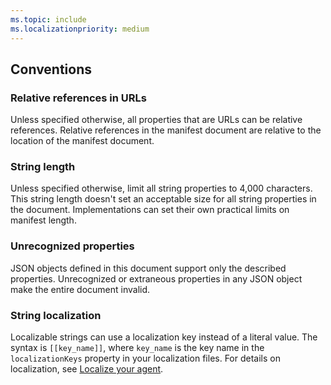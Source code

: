 ```yaml
---
ms.topic: include
ms.localizationpriority: medium
---
```


<!-- markdownlint-disable MD041 -->

## Conventions

### Relative references in URLs

Unless specified otherwise, all properties that are URLs can be relative references. Relative references in the manifest document are relative to the location of the manifest document.

### String length

Unless specified otherwise, limit all string properties to 4,000 characters. This string length doesn't set an acceptable size for all string properties in the document. Implementations can set their own practical limits on manifest length.

### Unrecognized properties

JSON objects defined in this document support only the described properties. Unrecognized or extraneous properties in any JSON object make the entire document invalid.

### String localization

Localizable strings can use a localization key instead of a literal value. The syntax is `[[key_name]]`, where `key_name` is the key name in the `localizationKeys` property in your localization files. For details on localization, see [Localize your agent](../localize-agents.md).
